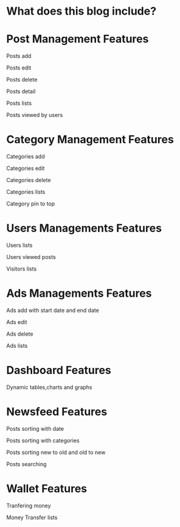 # What does this blog include?

# Post Management Features
Posts add

Posts edit

Posts delete

Posts detail

Posts lists

Posts viewed by users

# Category Management Features
Categories add

Categories edit

Categories delete

Categories lists

Category pin to top

# Users Managements Features
Users lists

Users viewed posts

Visitors lists

# Ads Managements Features
Ads add with start date and end date

Ads edit 

Ads delete

Ads lists

# Dashboard Features
Dynamic tables,charts and graphs

# Newsfeed Features
Posts sorting with date

Posts sorting with categories

Posts sorting new to old and old to new

Posts searching

# Wallet Features
Tranfering money

Money Transfer lists
